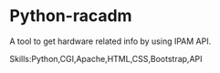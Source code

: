 # Python-racadm

A tool to get hardware related info by using IPAM API.

Skills:Python,CGI,Apache,HTML,CSS,Bootstrap,API 
